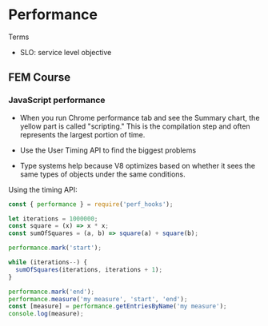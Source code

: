 # Performance

Terms
* SLO: service level objective

## FEM Course

### JavaScript performance

* When you run Chrome performance tab and see the Summary chart, the yellow part is called "scripting." This is the compilation step and often represents the largest portion of time.

* Use the User Timing API to find the biggest problems

* Type systems help because V8 optimizes based on whether it sees the same types of objects under the same conditions. 

Using the timing API:
```js
const { performance } = require('perf_hooks');

let iterations = 1000000;
const square = (x) => x * x;
const sumOfSquares = (a, b) => square(a) + square(b);

performance.mark('start');

while (iterations--) {
  sumOfSquares(iterations, iterations + 1);
}

performance.mark('end');
performance.measure('my measure', 'start', 'end');
const [measure] = performance.getEntriesByName('my measure');
console.log(measure);
```
